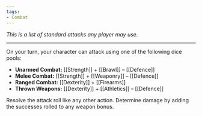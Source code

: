 ```yaml
---
tags:
- Combat
---
```


_This is a list of standard attacks any player may use._

---

On your turn, your character can attack using one of the following dice pools:
- **Unarmed Combat:** [[Strength]] + [[Brawl]] – [[Defence]]
- **Melee Combat:** [[Strength]] + [[Weaponry]] – [[Defence]]
- **Ranged Combat:** [[Dexterity]] + [[Firearms]]
- **Thrown Weapons:** [[Dexterity]] + [[Athletics]] – [[Defence]]

Resolve the attack roll like any other action. Determine damage by adding the successes rolled to any weapon bonus.